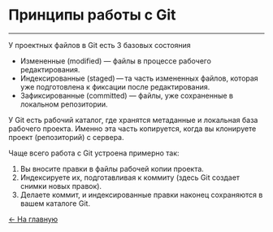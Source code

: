 # Принципы работы с Git
----
У проектных файлов в Git есть 3 базовых состояния

   - Измененные (modified) — файлы в процессе рабочего редактирования.
   - Индексированные (staged) — та часть измененных файлов, которая уже подготовлена к фиксации после редактирования.
   - Зафиксированные (committed) — файлы, уже сохраненные в локальном репозитории.


У Git есть рабочий каталог, где хранятся метаданные и локальная база рабочего проекта. Именно эта часть копируется, когда вы клонируете проект (репозиторий) с сервера.

Чаще всего работа с Git устроена примерно так:

  1.  Вы вносите правки в файлы рабочей копии проекта.
  2.  Индексируете их, подготавливая к коммиту (здесь Git создает снимки новых правок).
  3.  Делаете коммит, и индексированные правки наконец сохраняются в вашем каталоге Git.

   [ <- На главную](/Readme.md)